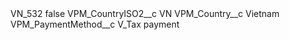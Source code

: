 <?xml version="1.0" encoding="UTF-8"?>
<CustomMetadata xmlns="http://soap.sforce.com/2006/04/metadata" xmlns:xsi="http://www.w3.org/2001/XMLSchema-instance" xmlns:xsd="http://www.w3.org/2001/XMLSchema">
    <label>VN_532</label>
    <protected>false</protected>
    <values>
        <field>VPM_CountryISO2__c</field>
        <value xsi:type="xsd:string">VN</value>
    </values>
    <values>
        <field>VPM_Country__c</field>
        <value xsi:type="xsd:string">Vietnam</value>
    </values>
    <values>
        <field>VPM_PaymentMethod__c</field>
        <value xsi:type="xsd:string">V_Tax payment</value>
    </values>
</CustomMetadata>
